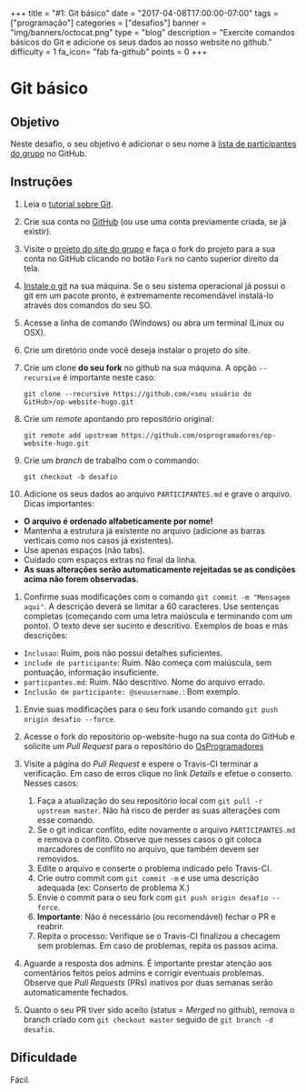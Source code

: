 +++
title = "#1: Git básico"
date = "2017-04-08T17:00:00-07:00"
tags = ["programação"]
categories = ["desafios"]
banner = "img/banners/octocat.png"
type = "blog"
description = "Exercite comandos básicos do Git e adicione os seus dados ao nosso website no github."
difficulty = 1
fa_icon= "fab fa-github"
points = 0
+++

# Git básico

## Objetivo

Neste desafio, o seu objetivo é adicionar o seu nome à [lista de participantes do grupo](https://github.com/OsProgramadores/op-website-hugo/blob/master/PARTICIPANTES.md) no GitHub.

## Instruções

1. Leia o [tutorial sobre Git](https://tableless.com.br/tudo-que-voce-queria-saber-sobre-git-e-github-mas-tinha-vergonha-de-perguntar/).

1. Crie sua conta no [GitHub](https://github.com) (ou use uma conta previamente criada, se já existir).

1. Visite o [projeto do site do grupo](https://github.com/OsProgramadores/op-website-hugo) e faça o fork do projeto para a sua conta no GitHub clicando no botão `Fork` no canto superior direito da tela.

1. [Instale o git](https://git-scm.com/downloads) na sua máquina. Se o seu sistema operacional já possui o git em um pacote pronto, é extremamente recomendável instalá-lo através dos comandos do seu SO.

1. Acesse a linha de comando (Windows) ou abra um terminal (Linux ou OSX).

1. Crie um diretório onde você deseja instalar o projeto do site.

1. Crie um clone **do seu fork** no github na sua máquina. A opção `--recursive` é importante neste caso:

    ```
    git clone --recursive https://github.com/<seu usuário do GitHub>/op-website-hugo.git
    ```

1. Crie um _remote_ apontando pro repositório original:
    ```
    git remote add upstream https://github.com/osprogramadores/op-website-hugo.git
    ```

1. Crie um _branch_ de trabalho com o commando:
    ```
    git checkout -b desafio
    ```

1. Adicione os seus dados ao arquivo `PARTICIPANTES.md` e grave o arquivo. Dicas importantes:
  * **O arquivo é ordenado alfabeticamente por nome!**
  * Mantenha a estrutura já existente no arquivo (adicione as barras verticais como nos casos já existentes).
  * Use apenas espaços (não tabs).
  * Cuidado com espaços extras no final da linha.
  * **As suas alterações serão automaticamente rejeitadas se as condições acima não forem observadas.**

1. Confirme suas modificações com o comando `git commit -m "Mensagem aqui"`. A descrição deverá se limitar a 60 caracteres. Use sentenças completas (começando com uma letra maiúscula e terminando com um ponto). O texto deve ser sucinto e descritivo. Exemplos de boas e más descrições:
  * `Inclusao`: Ruim, pois não possui detalhes suficientes.
  * `include de participante`: Ruim. Não começa com maiúscula, sem pontuação, informação insuficiente.
  * `particpantes.md`: Ruim. Não descritivo. Nome do arquivo errado.
  * `Inclusão de participante: @seuusername.`: Bom exemplo.

1. Envie suas modificações para o seu fork usando comando `git push origin desafio --force`.

1. Acesse o fork do repositório op-website-hugo na sua conta do GitHub e solicite um _Pull Request_ para o repositório do [OsProgramadores](https://github.com/OsProgramadores/op-website-hugo)

1. Visite a página do _Pull Request_ e espere o Travis-CI terminar a verificação. Em caso de erros clique no link _Details_ e efetue o conserto. Nesses casos:
   1. Faça a atualização do seu repositório local com `git pull -r upstream master`. Não há risco de perder as suas alterações com esse comando.
   1. Se o git indicar conflito, edite novamente o arquivo `PARTICIPANTES.md` e remova o conflito. Observe que nesses casos o git coloca marcadores de conflito no arquivo, que também devem ser removidos.
   1. Edite o arquivo e conserte o problema indicado pelo Travis-CI.
   1. Crie outro commit com `git commit -m` e use uma descrição adequada (ex: Conserto de problema X.)
   1. Envie o commit para o seu fork com `git push origin desafio --force`.
   1. **Importante**: Não é necessário (ou recomendável) fechar o PR e reabrir.
   1. Repita o processo: Verifique se o Travis-CI finalizou a checagem sem problemas. Em caso de problemas, repita os passos acima.

1. Aguarde a resposta dos admins. É importante prestar atenção aos comentários feitos pelos admins e corrigir eventuais problemas. Observe que _Pull Requests_ (PRs) inativos por duas semanas serão automaticamente fechados.

1. Quanto o seu PR tiver sido aceito (status = _Merged_ no github), remova o branch criado com `git checkout master` seguido de `git branch -d desafio`.

## Dificuldade

Fácil.
